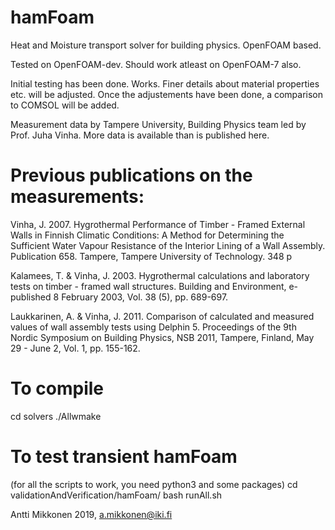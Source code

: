 # hamFoam
Heat and Moisture transport solver for building physics. OpenFOAM based.

Tested on OpenFOAM-dev. Should work atleast on OpenFOAM-7 also.

Initial testing has been done. Works. Finer details about material properties etc. will be adjusted. Once the adjustements have been done, a comparison to COMSOL will be added.

Measurement data by Tampere University, Building Physics team led by Prof. Juha Vinha. More data is available than is published here.

# Previous publications on the measurements:

Vinha, J. 2007. Hygrothermal Performance of Timber - Framed External Walls in Finnish Climatic Conditions: A Method for Determining the Sufficient Water Vapour Resistance of the Interior Lining of a Wall Assembly. Publication 658. Tampere, Tampere University of Technology. 348 p

Kalamees, T. & Vinha, J. 2003. Hygrothermal calculations and laboratory tests on timber - framed wall structures. Building and Environment, e-published 8 February 2003, Vol. 38 (5), pp. 689-697.

Laukkarinen, A. & Vinha, J. 2011. Comparison of calculated and measured values of wall assembly tests using Delphin 5. Proceedings of the 9th Nordic Symposium on Building Physics, NSB 2011, Tampere, Finland, May 29 - June 2, Vol. 1, pp. 155-162.

# To compile
cd solvers
./Allwmake

# To test transient hamFoam
(for all the scripts to work, you need python3 and some packages)
cd validationAndVerification/hamFoam/
bash runAll.sh

Antti Mikkonen 2019, a.mikkonen@iki.fi
